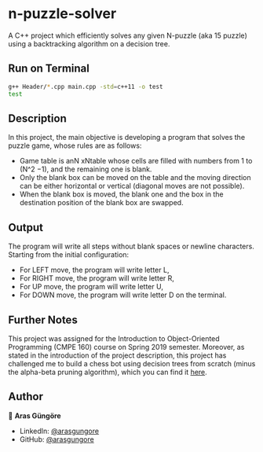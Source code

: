 # n-puzzle-solver

A C++ project which efficiently solves any given N-puzzle (aka 15 puzzle) using a backtracking algorithm on a decision tree.



## Run on Terminal

```sh
g++ Header/*.cpp main.cpp -std=c++11 -o test
test
```



## Description

In this project, the main objective is developing a program that solves the puzzle
game, whose rules are as follows:

- Game table is anN xNtable whose cells are filled with numbers from 1
  to (N^2 −1), and the remaining one is blank.
- Only the blank box can be moved on the table and the moving direction
  can be either horizontal or vertical (diagonal moves are not possible).
- When the blank box is moved, the blank one and the box in the destination
  position of the blank box are swapped.



## Output

The program will write all steps without blank spaces or newline characters. Starting from the initial configuration:
- For LEFT move, the program will write letter L,
- For RIGHT move, the program will write letter R,
- For UP move, the program will write letter U,
- For DOWN move, the program will write letter D on the terminal.



## Further Notes

This project was assigned for the Introduction to Object-Oriented Programming (CMPE 160) course on Spring 2019 semester.
Moreover, as stated in the introduction of the project description, this project has challenged me to build a chess bot
using decision trees from scratch (minus the alpha-beta pruning algorithm), which you can find it [here](https://github.com/arasgungore/chess-bot).



## Author

👤 **Aras Güngöre**

* LinkedIn: [@arasgungore](https://www.linkedin.com/in/arasgungore)
* GitHub: [@arasgungore](https://github.com/arasgungore)
